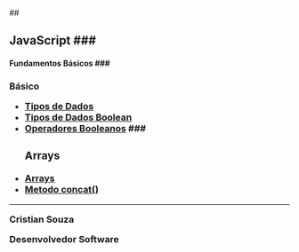 ##<h2>JavaScript
###<h4>Fundamentos Básicos
###<h3>Básico
- [Tipos de Dados](https://javascript.info/types)
- [Tipos de Dados Boolean](https://javascript.info/types#boolean-logical-type)
- [Operadores Booleanos](https://javascript.info/logical-operators) 
###<h3> Arrays
- [Arrays](https://javascript.info/array)
- [Metodo concat()](https://developer.mozilla.org/pt-BR/docs/Web/JavaScript/Reference/Global_Objects/Array/concat)

---
<p>Cristian Souza <br>
<p>Desenvolvedor Software










